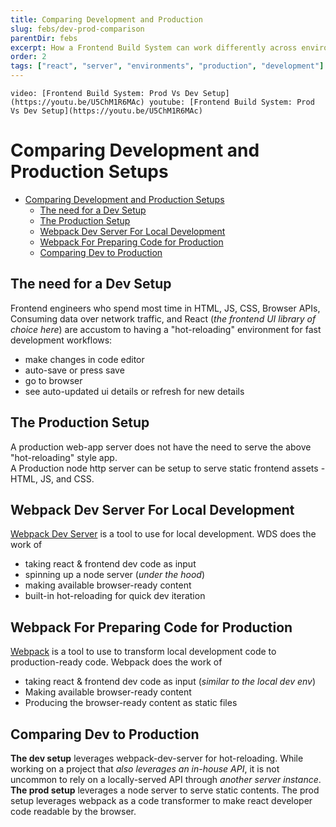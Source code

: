 ```yaml
---
title: Comparing Development and Production
slug: febs/dev-prod-comparison
parentDir: febs
excerpt: How a Frontend Build System can work differently across environments
order: 2
tags: ["react", "server", "environments", "production", "development"]
---
```


`video: [Frontend Build System: Prod Vs Dev Setup](https://youtu.be/U5ChM1R6MAc) youtube: [Frontend Build System: Prod Vs Dev Setup](https://youtu.be/U5ChM1R6MAc)`

# Comparing Development and Production Setups

- [Comparing Development and Production Setups](#comparing-development-and-production-setups)
  - [The need for a Dev Setup](#the-need-for-a-dev-setup)
  - [The Production Setup](#the-production-setup)
  - [Webpack Dev Server For Local Development](#webpack-dev-server-for-local-development)
  - [Webpack For Preparing Code for Production](#webpack-for-preparing-code-for-production)
  - [Comparing Dev to Production](#comparing-dev-to-production)

## The need for a Dev Setup

Frontend engineers who spend most time in HTML, JS, CSS, Browser APIs, Consuming data over network traffic, and React (_the frontend UI library of choice here_) are accustom to having a "hot-reloading" environment for fast development workflows:

- make changes in code editor
- auto-save or press save
- go to browser
- see auto-updated ui details or refresh for new details

## The Production Setup

A production web-app server does not have the need to serve the above "hot-reloading" style app.  
A Production node http server can be setup to serve static frontend assets - HTML, JS, and CSS.

## Webpack Dev Server For Local Development

[Webpack Dev Server](https://github.com/webpack/webpack-dev-server#with-the-cli) is a tool to use for local development. WDS does the work of

- taking react & frontend dev code as input
- spinning up a node server (_under the hood_)
- making available browser-ready content
- built-in hot-reloading for quick dev iteration

## Webpack For Preparing Code for Production

[Webpack](https://webpack.js.org/#bundle-it) is a tool to use to transform local development code to production-ready code. Webpack does the work of

- taking react & frontend dev code as input (_similar to the local dev env_)
- Making available browser-ready content
- Producing the browser-ready content as static files

## Comparing Dev to Production

**The dev setup** leverages webpack-dev-server for hot-reloading. While working on a project that _also leverages an in-house API_, it is not uncommon to rely on a locally-served API through _another server instance_.  
**The prod setup** leverages a node server to serve static contents. The prod setup leverages webpack as a code transformer to make react developer code readable by the browser.
